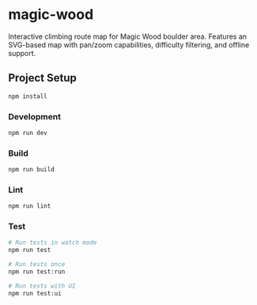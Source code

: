 # magic-wood

Interactive climbing route map for Magic Wood boulder area. Features an SVG-based map with pan/zoom capabilities, difficulty filtering, and offline support.

## Project Setup

```sh
npm install
```

### Development

```sh
npm run dev
```

### Build

```sh
npm run build
```

### Lint

```sh
npm run lint
```

### Test

```sh
# Run tests in watch mode
npm run test

# Run tests once
npm run test:run

# Run tests with UI
npm run test:ui
```
